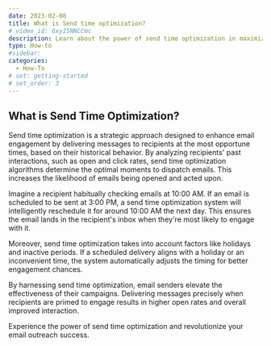 ```yaml
---
date: 2023-02-08
title: What is Send time optimization?
# video_id: 6xyI5NNCCmc
description: Learn about the power of send time optimization in maximizing email engagement. This how-to guide provides insights and steps to help you comprehend and implement send time optimization for your email campaigns, boosting your outreach success.
type: How-to
#sidebar:
categories:
  - How-To
# set: getting-started
# set_order: 3
---
```


## What is Send Time Optimization?

Send time optimization is a strategic approach designed to enhance email engagement by delivering messages to recipients at the most opportune times, based on their historical behavior. By analyzing recipients' past interactions, such as open and click rates, send time optimization algorithms determine the optimal moments to dispatch emails. This increases the likelihood of emails being opened and acted upon.

Imagine a recipient habitually checking emails at 10:00 AM. If an email is scheduled to be sent at 3:00 PM, a send time optimization system will intelligently reschedule it for around 10:00 AM the next day. This ensures the email lands in the recipient's inbox when they're most likely to engage with it.

Moreover, send time optimization takes into account factors like holidays and inactive periods. If a scheduled delivery aligns with a holiday or an inconvenient time, the system automatically adjusts the timing for better engagement chances.

By harnessing send time optimization, email senders elevate the effectiveness of their campaigns. Delivering messages precisely when recipients are primed to engage results in higher open rates and overall improved interaction.

Experience the power of send time optimization and revolutionize your email outreach success.
